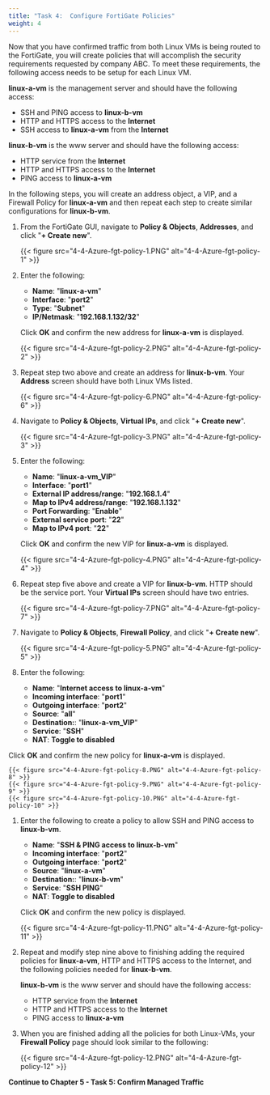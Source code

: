 ```yaml
---
title: "Task 4:  Configure FortiGate Policies"
weight: 4
---
```


Now that you have confirmed traffic from both Linux VMs is being routed to the FortiGate, you will create policies that will accomplish the security requirements requested by company ABC.
To meet these requirements, the following access needs to be setup for each Linux VM.

**linux-a-vm** is the management server and should have the following access:

- SSH and PING access to **linux-b-vm**
- HTTP and HTTPS access to the **Internet**
- SSH access to **linux-a-vm** from the **Internet**

**linux-b-vm** is the www server and should have the following access:

- HTTP service from the **Internet**
- HTTP and HTTPS access to the **Internet**
- PING access to **linux-a-vm**

In the following steps, you will create an address object, a VIP, and a Firewall Policy for **linux-a-vm** and then repeat each step to create similar configurations for **linux-b-vm**.

1. From the FortiGate GUI, navigate to **Policy & Objects**, **Addresses**, and click "**+ Create new**".

    {{< figure src="4-4-Azure-fgt-policy-1.PNG" alt="4-4-Azure-fgt-policy-1" >}}

1. Enter the following:

    - **Name**:  "**linux-a-vm**"
    - **Interface**:  "**port2**"
    - **Type**:  "**Subnet**"
    - **IP/Netmask**:  "**192.168.1.132/32**"

    Click **OK** and confirm the new address for **linux-a-vm** is displayed.

    {{< figure src="4-4-Azure-fgt-policy-2.PNG" alt="4-4-Azure-fgt-policy-2" >}}

1. Repeat step two above and create an address for **linux-b-vm**.  Your **Address** screen should have both Linux VMs listed.

    {{< figure src="4-4-Azure-fgt-policy-6.PNG" alt="4-4-Azure-fgt-policy-6" >}}

1. Navigate to **Policy & Objects**, **Virtual IPs**, and click "**+ Create new**".

    {{< figure src="4-4-Azure-fgt-policy-3.PNG" alt="4-4-Azure-fgt-policy-3" >}}

1. Enter the following:

    - **Name**:  "**linux-a-vm_VIP**"
    - **Interface**:  "**port1**"
    - **External IP address/range**:  "**192.168.1.4**"
    - **Map to IPv4 address/range**:  "**192.168.1.132**"
    - **Port Forwarding**:  "**Enable**"
    - **External service port**:  "**22**"
    - **Map to IPv4 port**: "**22**"

    Click **OK** and confirm the new VIP for **linux-a-vm** is displayed.

    {{< figure src="4-4-Azure-fgt-policy-4.PNG" alt="4-4-Azure-fgt-policy-4" >}}

1. Repeat step five above and create a VIP for **linux-b-vm**.  HTTP should be the service port.  Your **Virtual IPs** screen should have two entries.

    {{< figure src="4-4-Azure-fgt-policy-7.PNG" alt="4-4-Azure-fgt-policy-7" >}}

1. Navigate to **Policy & Objects**, **Firewall Policy**, and click "**+ Create new**".

    {{< figure src="4-4-Azure-fgt-policy-5.PNG" alt="4-4-Azure-fgt-policy-5" >}}

1. Enter the following:

    - **Name**:  "**Internet access to linux-a-vm**"
    - **Incoming interface**:  "**port1**"
    - **Outgoing interface**:  "**port2**"
    - **Source**:  "**all**"
    - **Destination:**:  "**linux-a-vm_VIP**"
    - **Service**:  "**SSH**"
    - **NAT**:  **Toggle to disabled**

Click **OK** and confirm the new policy for **linux-a-vm** is displayed.

    {{< figure src="4-4-Azure-fgt-policy-8.PNG" alt="4-4-Azure-fgt-policy-8" >}}
    {{< figure src="4-4-Azure-fgt-policy-9.PNG" alt="4-4-Azure-fgt-policy-9" >}}
    {{< figure src="4-4-Azure-fgt-policy-10.PNG" alt="4-4-Azure-fgt-policy-10" >}}

1. Enter the following to create a policy to allow SSH and PING access to **linux-b-vm**.

    - **Name**:  "**SSH & PING access to linux-b-vm**"
    - **Incoming interface**:  "**port2**"
    - **Outgoing interface**:  "**port2**"
    - **Source**:  "**linux-a-vm**"
    - **Destination:**:  "**linux-b-vm**"
    - **Service**:  "**SSH PING**"
    - **NAT**:  **Toggle to disabled**

    Click **OK** and confirm the new policy is displayed.

    {{< figure src="4-4-Azure-fgt-policy-11.PNG" alt="4-4-Azure-fgt-policy-11" >}}

1. Repeat and modify step nine above to finishing adding the required policies for **linux-a-vm**, HTTP and HTTPS access to the Internet, and the following policies needed for **linux-b-vm**.

    **linux-b-vm** is the www server and should have the following access:

    - HTTP service from the **Internet**
    - HTTP and HTTPS access to the **Internet**
    - PING access to **linux-a-vm**

1. When you are finished adding all the policies for both Linux-VMs, your **Firewall Policy** page should look similar to the following:

    {{< figure src="4-4-Azure-fgt-policy-12.PNG" alt="4-4-Azure-fgt-policy-12" >}}

**Continue to Chapter 5 - Task 5: Confirm Managed Traffic**
